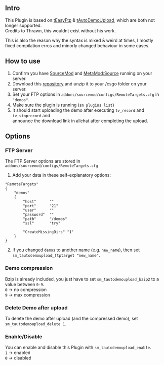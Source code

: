 ## Intro
This Plugin is based on [tEasyFtp](https://forums.alliedmods.net/showthread.php?p=1629724) & [tAutoDemoUpload](https://forums.alliedmods.net/showthread.php?p=1517461), which are both not longer supported.  
Credits to Thrawn, this wouldnt exist without his work.

This is also the reason why the syntax is mixed & weird at times, I mostly fixed compilation erros and minorly changed behaviour in some cases.

## How to use
1. Confirm you have [SourceMod](https://www.sourcemod.net/downloads.php) and [MetaMod:Source](https://metamodsource.net/downloads.php) running on your server.
2. Download this [repository](https://github.com/MoritzLoewenstein/AutoDemoUpload/archive/master.zip) and unzip it to your /csgo folder on your server.
3. Set your FTP options in `addons/sourcemod/configs/RemoteTargets.cfg` in `"demos"`.
4. Make sure the plugin is running (`sm plugins list`)
5. It should start uploading the demo after executing `tv_record` and `tv_stoprecord` and  
   announce the download link in allchat after completing the upload.


## Options

### FTP Server
The FTP Server options are stored in `addons/sourcemod/configs/RemoteTargets.cfg`

1. Add your data in these self-explanatory options:
```
"RemoteTargets"
{
	"demos"
	{
		"host"		""
		"port"		"21"
		"user"		""
		"password"	""
		"path"		"/demos"
		"ssl"		"try"
		
		"CreateMissingDirs"	"1"
	}
}
```

2. If you changed `demos` to another name (e.g. `new_name`), then set `sm_tautodemoupload_ftptarget "new_name"`.

### Demo compression
Bzip is already included, you just have to set `sm_tautodemoupload_bzip2` to a value between `0-9`.  
`0` -> no compression  
`9` -> max compression

### Delete Demo after upload
To delete the demo after upload (and the compressed demo), set `sm_tautodemoupload_delete 1`.

### Enable/Disable
You can enable and disable this Plugin with `sm_tautodemoupload_enable`.  
`1` -> enabled  
`0` -> disabled







